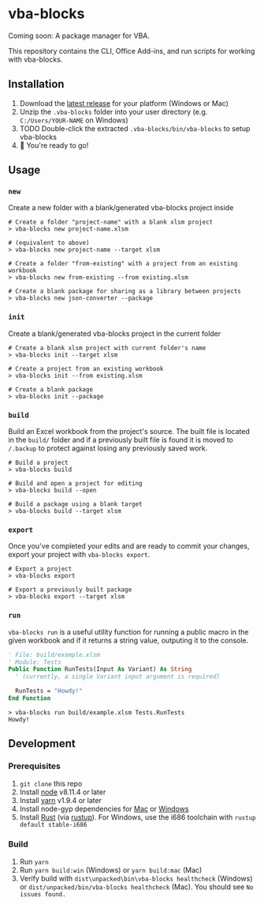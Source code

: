 # vba-blocks

Coming soon: A package manager for VBA.

This repository contains the CLI, Office Add-ins, and run scripts for working with vba-blocks.

## Installation

1. Download the [latest release](https://github.com/vba-blocks/vba-blocks/releases) for your platform (Windows or Mac)
2. Unzip the `.vba-blocks` folder into your user directory (e.g. `C:/Users/YOUR-NAME` on Windows)
3. TODO Double-click the extracted `.vba-blocks/bin/vba-blocks` to setup vba-blocks
4. :rocket: You're ready to go!

## Usage

### `new`

Create a new folder with a blank/generated vba-blocks project inside

```
# Create a folder "project-name" with a blank xlsm project
> vba-blocks new project-name.xlsm

# (equivalent to above)
> vba-blocks new project-name --target xlsm

# Create a folder "from-existing" with a project from an existing workbook
> vba-blocks new from-existing --from existing.xlsm

# Create a blank package for sharing as a library between projects
> vba-blocks new json-converter --package
```

### `init`

Create a blank/generated vba-blocks project in the current folder

```
# Create a blank xlsm project with current folder's name
> vba-blocks init --target xlsm

# Create a project from an existing workbook
> vba-blocks init --from existing.xlsm

# Create a blank package
> vba-blocks init --package
```

### `build`

Build an Excel workbook from the project's source. The built file is located in the `build/` folder and if a previously built file is found it is moved to `/.backup` to protect against losing any previously saved work.

```
# Build a project
> vba-blocks build

# Build and open a project for editing
> vba-blocks build --open

# Build a package using a blank target
> vba-blocks build --target xlsm
```

### `export`

Once you've completed your edits and are ready to commit your changes, export your project with `vba-blocks export`.

```
# Export a project
> vba-blocks export

# Export a previously built package
> vba-blocks export --target xlsm
```

### `run`

`vba-blocks run` is a useful utility function for running a public macro in the given workbook and if it returns a string value, outputing it to the console.

```vb
' File: build/example.xlsm
' Module: Tests
Public Function RunTests(Input As Variant) As String
  ' (currently, a single Variant input argument is required)

  RunTests = "Howdy!"
End Function
```

```
> vba-blocks run build/example.xlsm Tests.RunTests
Howdy!

```

## Development

### Prerequisites

1. `git clone` this repo
2. Install [node](https://www.nodejs.com/) v8.11.4 or later
3. Install [yarn](https://www.yarnpkg.com/) v1.9.4 or later
4. Install node-gyp dependencies for [Mac](https://github.com/nodejs/node-gyp#on-macos) or [Windows](https://github.com/nodejs/node-gyp#on-windows)
5. Install [Rust](https://www.rust-lang.org/en-US/) (via [rustup](https://rustup.rs/)). For Windows, use the i686 toolchain with `rustup default stable-i686`

### Build

1. Run `yarn`
2. Run `yarn build:win` (Windows) or `yarn build:mac` (Mac)
3. Verify build with `dist\unpacked\bin\vba-blocks healthcheck` (Windows) or `dist/unpacked/bin/vba-blocks healthcheck` (Mac). You should see `No issues found.`
